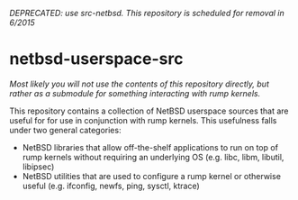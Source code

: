_DEPRECATED: use src-netbsd.  This repository is scheduled for removal in 6/2015_

netbsd-userspace-src
====================

_Most likely you will not use the contents of this repository directly,_
_but rather as a submodule for something interacting with rump kernels._

This repository contains a collection of NetBSD userspace sources
that are useful for for use in conjunction with rump kernels.
This usefulness falls under two general categories:

* NetBSD libraries that allow off-the-shelf applications to run on top of
  rump kernels without requiring an underlying OS (e.g. libc, libm,
  libutil, libipsec)
* NetBSD utilities that are used to configure a rump kernel or otherwise
  useful (e.g. ifconfig, newfs, ping, sysctl, ktrace)
